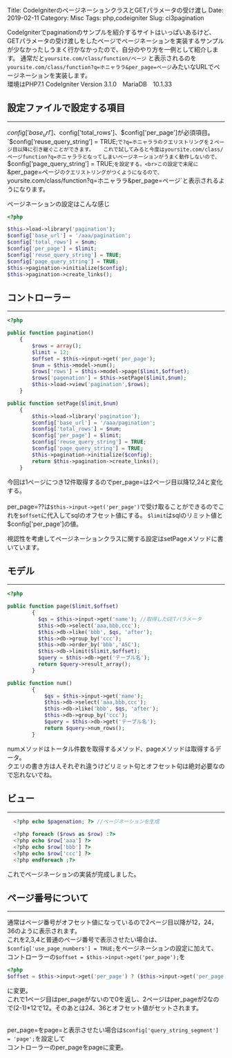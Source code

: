 Title: CodeIgniterのページネーションクラスとGETパラメータの受け渡し
Date: 2019-02-11
Category: Misc
Tags: php,codeigniter
Slug: ci3pagination

CodeIgniterでpaginationのサンプルを紹介するサイトはいっぱいあるけど、GETパラメータの受け渡しをしたページでページネーションを実装するサンプルが少なかったしうまく行かなかったので、自分のやり方を一例として紹介します。
通常だと`yoursite.com/class/function/ページ` と表示されるのを `yoursite.com/class/function?q=ホニャララ&per_page=ページ`みたいなURLでページネーションを実装します。<br>
環境はPHP7.1 CodeIgniter Version 3.1.0　MariaDB　10.1.33

## 設定ファイルで設定する項目
---

$config['base_url']、$config['total_rows']、$config['per_page']が必須項目。  
`$config[‘reuse_query_string’] = TRUE;`で?q=ホニャララのクエリストリングを２ページ目以降に引き継ぐことができます。  
これで試してみると今度はyoursite.com/class/ページfunction?q=ホニャララとなってしまいページネーションがうまく動作しないので、  
`$config[‘page_query_string’] = TRUE;`を設定する。<br>この設定で末尾に`&per_page=ページ`のクエリストリングがつくようになるので、`yoursite.com/class/function?q=ホニャララ&per_page=ページ`と表示されるようになります。

ページネーションの設定はこんな感じ

```php
<?php

$this->load->library('pagination');
$config['base_url'] = '/aaa/pagination';
$config['total_rows'] = $num;
$config['per_page'] = $limit;
$config['reuse_query_string'] = TRUE;
$config['page_query_string'] = TRUE;
$this->pagination->initialize($config);
$this->pagination->create_links();

```

## コントローラー
---

```php
<?php

public function pagination()
    {
        $rows = array();
        $limit = 12;
        $offset = $this->input->get('per_page');
        $num = $this->model->num();
        $rows['rows'] = $this->model->page($limit,$offset);
        $rows['pagenation'] = $this->setPage($limit,$num);
        $this->load->view('pagination',$rows);
    }

public function setPage($limit,$num)
    {
        $this->load->library('pagination');
        $config['base_url'] = '/aaa/pagination';
        $config['total_rows'] = $num;
        $config['per_page'] = $limit;
        $config['reuse_query_string'] = TRUE;
        $config['page_query_string'] = TRUE;
        $this->pagination->initialize($config);
        return $this->pagination->create_links();
    }

```

今回は1ページにつき12件取得するのでper_page=は2ページ目以降12,24と変化する。<br><br>
per_page=??は`$this->input->get('per_page')`で受け取ることができるのでこれを`$offset`に代入してsqlのオフセット値にする。
`$limit`はsqlのリミット値と$config['per_page']の値。   

視認性を考慮してページネーションクラスに関する設定はsetPageメソッドに書いています。



## モデル
---

```php
<?php

public function page($limit,$offset)
        {
          $qs = $this->input->get('name'); //取得したGETパラメータ
          $this->db->select('aaa,bbb,ccc');
          $this->db->like('bbb', $qs, 'after');
          $this->db->group_by('ccc');
          $this->db->order_by('bbb','ASC');
          $this->db->limit($limit,$offset);
          $query = $this->db->get('テーブル名');
          return $query->result_array();
        }

public function num()
        {
            $qs = $this->input->get('name');
            $this->db->select('aaa,bbb,ccc');
            $this->db->like('bbb', $qs, 'after');
            $this->db->group_by('ccc');
            $query = $this->db->get('テーブル名');
            return $query->num_rows();
        }

```

numメソッドはトータル件数を取得するメソッド、pageメソッドは取得するデータ。<br>
クエリの書き方は人それぞれ違うけどリミット句とオフセット句は絶対必要なので忘れないでね。

## ビュー
---

```php
  <?php echo $pagenation; ?> //ページネーションを生成
  
  <?php foreach ($rows as $row) :?>
  <?php echo $row['aaa'] ?>
  <?php echo $row['bbb'] ?>
  <?php echo $row['ccc'] ?>
  <?php endforeach ;?>

```

これでページネーションの実装が完成しました。

## ページ番号について
---

通常はページ番号がオフセット値になっているので2ページ目以降が12，24，36のように表示されます。<br>
これを2,3,4と普通のページ番号で表示させたい場合は、<br>
`$config['use_page_numbers'] = TRUE;`をページネーションの設定に加えて、<br>
コントローラーの`$offset = $this->input->get('per_page');`を<br>

```php
<?php
$offset = $this->input->get('per_page') ? ($this->input->get('per_page')-1)*$limit : 0 ;
```
に変更。<br>
これで1ページ目はper_pageがないので0を返し、2ページはper_pageが2なので(2-1)*12で12。そのあとは24、36とオフセット値がセットされます。<br><br>

per_page=をpage=と表示させたい場合は`$config['query_string_segment'] = 'page';`を設定して<br>
コントローラーのper_pageをpageに変更。